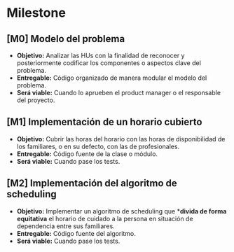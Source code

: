 # Milestone

## [M0] Modelo del problema

- **Objetivo:** Analizar las HUs con la finalidad de reconocer y posteriormente codificar los componentes o aspectos clave del problema.
- **Entregable:** Código organizado de manera modular el modelo del problema.
- **Será viable:** Cuando lo aprueben el product manager o el responsable del proyecto.

## [M1] Implementación de un horario cubierto

- **Objetivo:** Cubrir las horas del horario con las horas de disponibilidad de los familiares, o en su defecto, con las de profesionales.
- **Entregable:** Código fuente de la clase o módulo.
- **Será viable:** Cuando pase los tests.

## [M2] Implementación del algoritmo de scheduling

- **Objetivo:** Implementar un algoritmo de scheduling que ***divida de forma equitativa** el horario de cuidado a la persona en situación de dependencia entre sus familiares.
- **Entregable:** Código fuente del algoritmo.
- **Será viable:** Cuando pase los tests.
